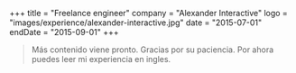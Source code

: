 +++
title = "Freelance engineer"
company = "Alexander Interactive"
logo = "images/experience/alexander-interactive.jpg"
date = "2015-07-01"
endDate = "2015-09-01"
+++

> Más contenido viene pronto. Gracias por su paciencia. Por ahora puedes leer mi
> experiencia en ingles.
